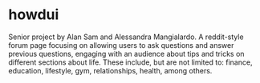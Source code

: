 # howdui
Senior project by Alan Sam and Alessandra Mangialardo. A reddit-style forum page focusing on allowing users to ask questions and answer previous questions, engaging with an audience about tips and tricks on different sections about life. These include, but are not limited to: finance, education, lifestyle, gym, relationships, health, among others.
